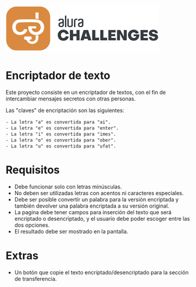 <h1 aling="center"><img src="./assets/images/download.png"></h1>

# Encriptador de texto

Este proyecto consiste en un encriptador de textos, con el fin de intercambiar mensajes secretos con otras personas.

Las "claves" de encriptación son las siguientes:

    - La letra "a" es convertida para "ai".
    - La letra "e" es convertida para "enter".
    - La letra "i" es convertida para "imes".
    - La letra "o" es convertida para "ober".
    - La letra "u" es convertida para "ufat".

# Requisitos

- Debe funcionar solo con letras minúsculas.
- No deben ser utilizadas letras con acentos ni caracteres especiales.
- Debe ser posible convertir un palabra para la versión encriptada y también devolver una palabra encriptada a su versión original.
- La pagina debe tener campos para inserción del texto que será encriptado o desencriptado, y el usuario debe poder escoger entre las dos opciones.
- El resultado debe ser mostrado en la pantalla.

# Extras

- Un botón que copie el texto encriptado/desencriptado para la sección de transferencia.